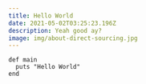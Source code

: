 ```yaml
---
title: Hello World
date: 2021-05-02T03:25:23.196Z
description: Yeah good ay?
image: img/about-direct-sourcing.jpg
---
```

```
def main
  puts "Hello World"
end
```